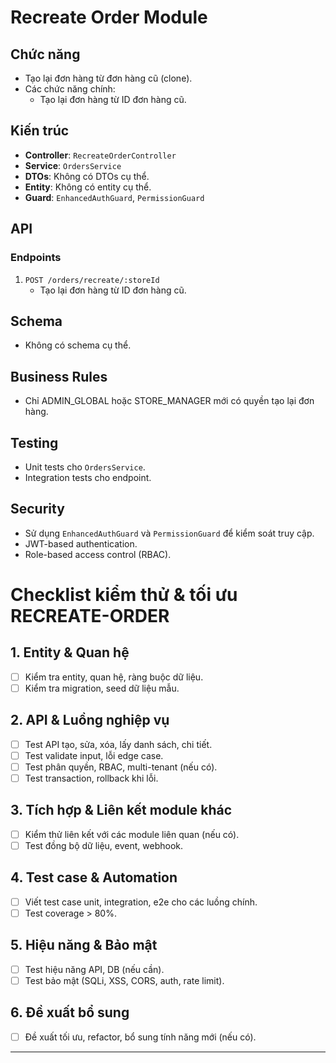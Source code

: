 # Recreate Order Module

## Chức năng

- Tạo lại đơn hàng từ đơn hàng cũ (clone).
- Các chức năng chính:
  - Tạo lại đơn hàng từ ID đơn hàng cũ.

## Kiến trúc

- **Controller**: `RecreateOrderController`
- **Service**: `OrdersService`
- **DTOs**: Không có DTOs cụ thể.
- **Entity**: Không có entity cụ thể.
- **Guard**: `EnhancedAuthGuard`, `PermissionGuard`

## API

### Endpoints

1. `POST /orders/recreate/:storeId`
   - Tạo lại đơn hàng từ ID đơn hàng cũ.

## Schema

- Không có schema cụ thể.

## Business Rules

- Chỉ ADMIN_GLOBAL hoặc STORE_MANAGER mới có quyền tạo lại đơn hàng.

## Testing

- Unit tests cho `OrdersService`.
- Integration tests cho endpoint.

## Security

- Sử dụng `EnhancedAuthGuard` và `PermissionGuard` để kiểm soát truy cập.
- JWT-based authentication.
- Role-based access control (RBAC).

# Checklist kiểm thử & tối ưu RECREATE-ORDER

## 1. Entity & Quan hệ

- [ ] Kiểm tra entity, quan hệ, ràng buộc dữ liệu.
- [ ] Kiểm tra migration, seed dữ liệu mẫu.

## 2. API & Luồng nghiệp vụ

- [ ] Test API tạo, sửa, xóa, lấy danh sách, chi tiết.
- [ ] Test validate input, lỗi edge case.
- [ ] Test phân quyền, RBAC, multi-tenant (nếu có).
- [ ] Test transaction, rollback khi lỗi.

## 3. Tích hợp & Liên kết module khác

- [ ] Kiểm thử liên kết với các module liên quan (nếu có).
- [ ] Test đồng bộ dữ liệu, event, webhook.

## 4. Test case & Automation

- [ ] Viết test case unit, integration, e2e cho các luồng chính.
- [ ] Test coverage > 80%.

## 5. Hiệu năng & Bảo mật

- [ ] Test hiệu năng API, DB (nếu cần).
- [ ] Test bảo mật (SQLi, XSS, CORS, auth, rate limit).

## 6. Đề xuất bổ sung

- [ ] Đề xuất tối ưu, refactor, bổ sung tính năng mới (nếu có).

---
